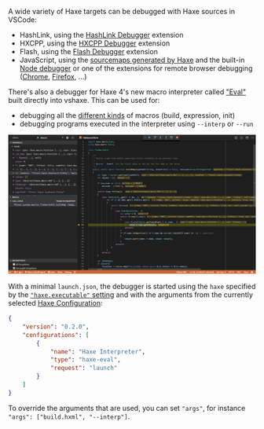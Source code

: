 A wide variety of Haxe targets can be debugged with Haxe sources in VSCode:

- HashLink, using the [HashLink Debugger](https://marketplace.visualstudio.com/items?itemName=HaxeFoundation.haxe-hl) extension
- HXCPP, using the [HXCPP Debugger](https://marketplace.visualstudio.com/items?itemName=vshaxe.hxcpp-debugger) extension
- Flash, using the [Flash Debugger](https://marketplace.visualstudio.com/items?itemName=vshaxe.haxe-debug) extension
- JavaScript, using the [sourcemaps generated by Haxe](https://haxe.org/manual/debugging-source-map.html) and the built-in [Node debugger](https://code.visualstudio.com/docs/nodejs/nodejs-debugging) or one of the extensions for remote browser debugging ([Chrome](https://marketplace.visualstudio.com/items?itemName=msjsdiag.debugger-for-chrome), [Firefox](https://marketplace.visualstudio.com/items?itemName=hbenl.vscode-firefox-debug), ...)

There's also a debugger for Haxe 4's new macro interpreter called ["Eval"](https://haxe.org/blog/eval/) built directly into vshaxe. This can be used for:
- debugging all the [different kinds](https://haxe.org/manual/macro.html) of macros (build, expression, init)
- debugging programs executed in the interpreter using `--interp` or `--run`

![](images/debugging/example.png)

With a minimal `launch.json`, the debugger is started using the `haxe` specified by the [`"haxe.executable"` setting](/vshaxe/vshaxe/wiki/Configuration#haxe-executable) and with the arguments from the currently selected [Haxe Configuration](/vshaxe/vshaxe/wiki/Configuration#display-configurations-and-display-server):

```json
{
	"version": "0.2.0",
	"configurations": [
		{
			"name": "Haxe Interpreter",
			"type": "haxe-eval",
			"request": "launch"
		}
	]
}
```

To override the arguments that are used, you can set `"args"`, for instance `"args": ["build.hxml", "--interp"]`.
